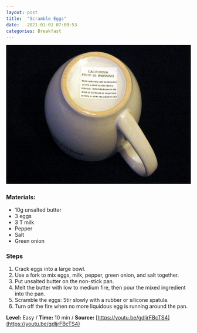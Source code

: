 ```yaml
---
layout: post
title:  "Scramble Eggs"
date:   2021-01-01 07:00:53
categories: Breakfast
---
```


[![](//raw.githubusercontent.com/nanhung/nanhung.github.io/master/img/lead-exposure.jpg)](//raw.githubusercontent.com/nanhung/nanhung.github.io/master/img/lead-exposure.jpg)

### Materials: 
- 10g unsalted butter
- 3 eggs
- 3 T milk
- Pepper
- Salt
- Green onion

### Steps
1. Crack eggs into a large bowl.
2. Use a fork to mix eggs, milk, pepper, green onion, and salt together.
3. Put unsalted butter on the non-stick pan.
4. Melt the butter with low to medium fire, then pour the mixed ingredient into the pan.
5. Scramble the eggs: Stir slowly with a rubber or silicone spatula.
6. Turn off the fire when no more liquidous egg is running around the pan.

**Level:** Easy / **Time:** 10 min / **Source:**  [https://youtu.be/gdljrFBcTS4](https://youtu.be/gdljrFBcTS4) 
